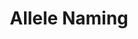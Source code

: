 ---
title: Allele Naming 
description: A discussion about the depth and breadth of methods used to represent alleles and the reasons behind the decisions to support the scope of allele names in the current model.
 
---